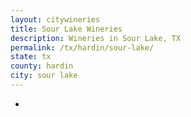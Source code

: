 ```yaml
---
layout: citywineries
title: Sour Lake Wineries
description: Wineries in Sour Lake, TX
permalink: /tx/hardin/sour-lake/
state: tx
county: hardin
city: sour lake
---
```

-
